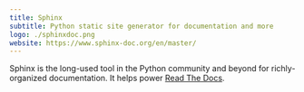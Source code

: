 ```yaml
---
title: Sphinx
subtitle: Python static site generator for documentation and more
logo: ./sphinxdoc.png
website: https://www.sphinx-doc.org/en/master/
---
```


Sphinx is the long-used tool in the Python community and beyond for richly-organized documentation.
It helps power [Read The Docs](https://readthedocs.org).
